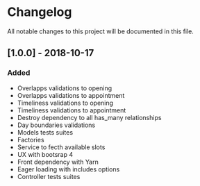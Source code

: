 # Changelog
All notable changes to this project will be documented in this file.

## [1.0.0] - 2018-10-17
### Added
- Overlapps validations to opening
- Overlapps validations to appointment
- Timeliness validations to opening
- Timeliness validations to appointment
- Destroy dependency to all has_many relationships
- Day boundaries validations
- Models tests suites
- Factories
- Service to fecth available slots
- UX with bootsrap 4
- Front dependency with Yarn
- Eager loading with includes options
- Controller tests suites
